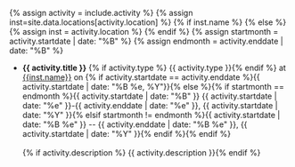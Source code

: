 {% assign activity = include.activity %}
{% assign inst=site.data.locations[activity.location] %}
{% if inst.name %}
{% else %}
{% assign inst = activity.location %}
{% endif %}
{% assign startmonth =  activity.startdate | date: "%B" %}
{% assign endmonth =  activity.enddate | date: "%B" %}

- **{{ activity.title }}** {% if activity.type %} {{ activity.type }}{% endif %} at [{{inst.name}}]({{inst.link}}) on {% if activity.startdate == activity.enddate %}{{ activity.startdate | date: "%B %e, %Y"}}{% else %}{% if startmonth == endmonth %}{{ activity.startdate | date: "%B" }} {{ activity.startdate | date: "%e" }}-{{ activity.enddate | date: "%e" }}, {{ activity.startdate | date: "%Y" }}{% elsif startmonth != endmonth %}{{ activity.startdate | date: "%B %e" }} -- {{ activity.enddate | date: "%B %e" }}, {{ activity.startdate | date: "%Y" }}{% endif %}{% endif %}\
\
    {% if activity.description %} {{ activity.description }}{% endif %}